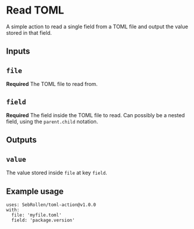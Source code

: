 # Read TOML

A simple action to read a single field from a TOML file and output the value stored in that field.

## Inputs

## `file`

**Required** The TOML file to read from.

## `field`

**Required** The field inside the TOML file to read. Can possibly be a nested field, using the `parent.child` notation.

## Outputs

## `value`
The value stored inside `file` at key `field`.

## Example usage
```
uses: SebRollen/toml-action@v1.0.0
with:
  file: 'myfile.toml'
  field: 'package.version'
```
